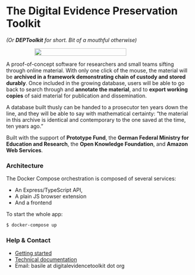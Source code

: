 # The Digital Evidence Preservation Toolkit

_(Or **DEPToolkit** for short. Bit of a mouthful otherwise)_

<div style="width:100%; display: flex; justify-content: center">
<img style="width: 70%" src="https://digitalevidencetoolkit.org/images/illustrations/architecture-full-curves.svg">
</div>

A proof-of-concept software for researchers and small teams sifting through online material. With only one click of the mouse, the material will be **archived in a framework demonstrating chain of custody and stored durably**. Once included in the growing database, users will be able to go back to search through and **annotate the material**, and to **export working copies** of said material for publication and dissemination.

A database built thusly can be handed to a prosecutor ten years down the line, and they will be able to say with mathematical certainty: “the material in this archive is identical and contemporary to the one saved at the time, ten years ago.”

Built with the support of **Prototype Fund**, the **German Federal Ministry for Education and Research**, the **Open Knowledge Foundation**, and **Amazon Web Services**.

### Architecture

The Docker Compose orchestration is composed of several services:

- An Express/TypeScript API,
- A plain JS browser extension
- And a frontend

To start the whole app:

```sh
$ docker-compose up
```

### Help & Contact

- [Getting started](https://digitalevidencetoolkit.notion.site/Getting-started-15521f4125534f4aa758a2575c27ad5c)
- [Technical documentation](https://digitalevidencetoolkit.notion.site/The-Digital-Evidence-Preservation-Toolkit-71eca0486bed46878dc478248488d23f)
- Email: basile at digitalevidencetoolkit dot org
